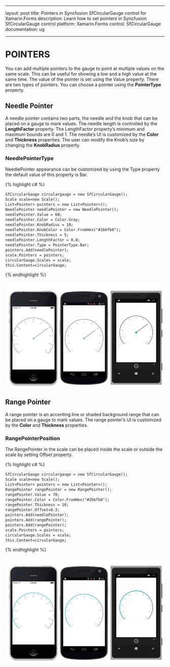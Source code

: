 ﻿---

layout: post
title: Pointers in Syncfusion SfCircularGauge control for Xamarin.Forms
description: Learn how to set pointers in Syncfusion SfCircularGauge control 
platform: Xamarin.Forms
control: SfCircularGauge
documentation: ug

---

# POINTERS

You can add multiple pointers to the gauge to point at multiple values on the same scale. This can be useful for showing a low and a high value at the same time. The value of the pointer is set using the Value property. There are two types of pointers. You can choose a pointer using the **PointerType** property. 

## Needle Pointer

A needle pointer contains two parts, the needle and the knob that can be placed on a gauge to mark values. The needle length is controlled by the **LengthFactor** property. The LengthFactor property’s minimum and maximum bounds are 0 and 1. The needle’s UI is customized by the **Color** and **Thickness** properties. The user can modify the Knob’s size by changing the **KnobRadius** property.

### NeedlePointerType

NeedlePointer appearance can be customized by using the Type property the default value of this property is Bar.


{% highlight c# %}

    SfCircularGauge circulargauge = new SfCircularGauge();
    Scale scale=new Scale();
    List<Pointer> pointers = new List<Pointer>();
    NeedlePointer needlePointer = new NeedlePointer();
    needlePointer.Value = 60;
    needlePointer.Color = Color.Gray;
    needlePointer.KnobRadius = 10;
    needlePointer.KnobColor = Color.FromHex("#2bbfb8");
    needlePointer.Thickness = 5;
    needlePointer.LengthFactor = 0.8;
    needlePointer.Type = PointerType.Bar;
    pointers.Add(needlePointer);
    scale.Pointers = pointers;
    circularGauge.Scales = scale;
    this.Content=circularGauge;

{% endhighlight %}

![](pointers_images/needle-pointer/needle-pointer.png)

## Range Pointer

A range pointer is an accenting line or shaded background range that can be placed on a gauge to mark values. The range pointer’s UI is customized by the **Color** and **Thickness** properties.

### RangePointerPosition

The RangePointer in the scale can be placed inside the scale or outside the scale by setting Offset property.


{% highlight c# %}

    SfCircularGauge circulargauge = new SfCircularGauge();
    Scale scale=new Scale();
    List<Pointer> pointers = new List<Pointer>();
    RangePointer rangePointer = new RangePointer();
    rangePointer.Value = 70;
    rangePointer.Color = Color.FromHex("#2bbfb8");
    rangePointer.Thickness = 10;
    rangePointer.Offset=0.3;
    pointers.Add(needlePointer);
    pointers.Add(rangePointer);
    pointers.Add(rangePointer);
    scale.Pointers = pointers;
    circularGauge.Scales = scale;
    this.Content=circularGauge;

{% endhighlight %}

![](pointers_images/range-pointer/range-pointer.png)
